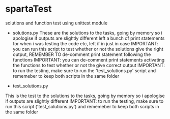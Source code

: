 # spartaTest
solutions and function test using unittest module


- solutions.py
These are the solutions to the tasks, going by memory so i apologise if outputs are slightly different
left a bunch of print statements for when i was testing the code etc, left if in just in case
IMPORTANT: you can run this script to test whether or not the solutions give the right output, REMEMBER TO de-comment print statement following the functions
IMPORTANT: you can de-comment print statements activating the functions to test whether or not the give correct output
IMPORTANT: to run the testing, make sure to run the 'test_solutions.py' script and rememeber to keep both scripts in the same folder

- test_solutions.py

This is the test to the solutions to the tasks, going by memory so i apologise if outputs are slightly different
IMPORTANT: to run the testing, make sure to run this script ('test_solutions.py') and rememeber to keep both scripts in the same folder
